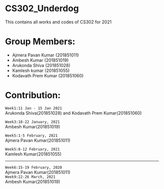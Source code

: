 # CS302_Underdog
This contains all works and codes of CS302 for 2021


# Group Members:
- Ajmera Pavan Kumar (201851011)
- Ambesh Kumar (201851019)
- Arukonda Shiva (201851028)
- Kamlesh kumar (201851055)
- Kodavath Prem Kumar (201851060)


# Contribution:

`Week1:11 Jan - 15 Jan 2021` <br>
	Arukonda Shiva(201851028) and
	Kodavath Prem Kumar(201851060)
    

`Week3:18-22 January, 2021` <br>
	Ambesh Kumar(201851019) 

`Week5:1-5 February, 2021 ` <br>
	Ajmera Pavan Kumar(201851011)
 
 `Week5:8-12 February, 2021 ` <br>
	Kamlesh Kumar(201851055)
	
---
`Week6:15-19 February, 2020 ` <br>
	Ajmera Pavan Kumar(201851011) <br>
`Week9:22-26 March, 2021` <br>
	Ambesh Kumar(201851019) <br>	

